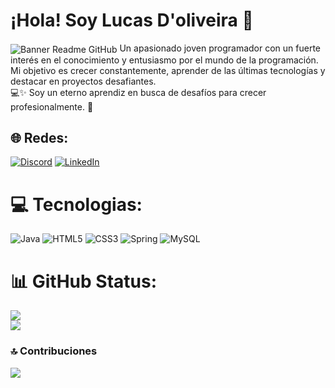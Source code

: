 # ¡Hola! Soy Lucas D'oliveira 👋
<image align="center" src="https://ibb.co/3z2G7rK/BannerdeLinkedInSencilloTecnología.png" alt="Banner Readme GitHub">
Un apasionado joven programador con un fuerte interés en el conocimiento y entusiasmo por el mundo de la programación. Mi objetivo es crecer constantemente, aprender de las últimas tecnologías y destacar en proyectos desafiantes.<br/>
💻✨ Soy un eterno aprendiz en busca de desafíos para crecer profesionalmente. 🚀


## 🌐 Redes:
[![Discord](https://img.shields.io/badge/Discord-%237289DA.svg?logo=discord&logoColor=white)](https://discord.gg/https://discord.gg/QrbkPwdw) [![LinkedIn](https://img.shields.io/badge/LinkedIn-%230077B5.svg?logo=linkedin&logoColor=white)](https://www.linkedin.com/in/lucas-matias-d-oliveira/) 

# 💻 Tecnologias:
![Java](https://img.shields.io/badge/java-%23ED8B00.svg?style=plastic&logo=openjdk&logoColor=white) ![HTML5](https://img.shields.io/badge/html5-%23E34F26.svg?style=plastic&logo=html5&logoColor=white) ![CSS3](https://img.shields.io/badge/css3-%231572B6.svg?style=plastic&logo=css3&logoColor=white) ![Spring](https://img.shields.io/badge/spring-%236DB33F.svg?style=plastic&logo=spring&logoColor=white) ![MySQL](https://img.shields.io/badge/mysql-%2300000f.svg?style=plastic&logo=mysql&logoColor=white)
# 📊 GitHub Status:
![](https://github-readme-streak-stats.herokuapp.com/?user=lucas-doli&theme=tokyonight&hide_border=false)<br/>
![](https://github-readme-stats.vercel.app/api/top-langs/?username=lucas-doli&theme=tokyonight&hide_border=false&include_all_commits=true&count_private=true&layout=compact)

### 🔝 Contribuciones
![](https://github-contributor-stats.vercel.app/api?username=lucas-doli&limit=5&theme=tokyonight&combine_all_yearly_contributions=true)

<!-- Proudly created with GPRM ( https://gprm.itsvg.in ) -->
<!--
**lucas-doli/lucas-doli** is a ✨ _special_ ✨ repository because its `README.md` (this file) appears on your GitHub profile.

Here are some ideas to get you started:

- 🔭 I’m currently working on ...
- 🌱 I’m currently learning ...
- 👯 I’m looking to collaborate on ...
- 🤔 I’m looking for help with ...
- 💬 Ask me about ...
- 📫 How to reach me: ...
- 😄 Pronouns: ...
- ⚡ Fun fact: ...
-->
